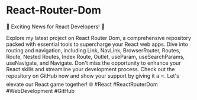 # React-Router-Dom
🚀 Exciting News for React Developers! 🚀

Explore my latest project on React Router Dom, a comprehensive repository packed with essential tools to supercharge your React web apps. Dive into routing and navigation, including Link, NavLink, BrowserRouter, Routes, Route, Nested Routes, Index Route, Outlet, useParam, useSearchParams, useNavigate, and Navigate. Don't miss the opportunity to enhance your React skills and streamline your development process. Check out the repository on GitHub now and show your support by giving it a ⭐️. Let's elevate our React game together! 🌐 #React #ReactRouterDom #WebDevelopment #GitHub

